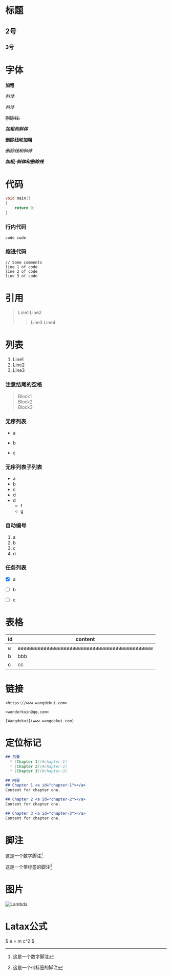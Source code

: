<head>
    <script src="https://cdn.mathjax.org/mathjax/latest/MathJax.js?config=TeX-AMS-MML_HTMLorMML" type="text/javascript"></script>
    <script type="text/x-mathjax-config">
        MathJax.Hub.Config({
            tex2jax: {
            skipTags: ['script', 'noscript', 'style', 'textarea', 'pre'],
            inlineMath: [['$','$']]
            }
        });
    </script>
</head>

# 标题
## 2号
### 3号

# 字体
**加粗**

*斜体*

_斜体_

~~删除线.~~

***加粗和斜体***

~~**删除线和加粗**~~

~~*删除线和斜体*~~

~~***加粗, 斜体和删除线***~~

# 代码
```c
void main()
{
    return 0;
}
```

### 行内代码

`code code`


### 缩进代码

    // Some comments
    line 1 of code
    line 2 of code
    line 3 of code

# 引用
> Line1
Line2
>> Line3
Line4

# 列表
1. Line1
2. Line2
3. Line3

### 注意结尾的空格
> Block1  
> Block2  
> Block3

### 无序列表
* a
- b
+ c

### 无序列表子列表
* a
* b
* c
* d
* d
  * f
  * g

### 自动编号
1. a
1. b
1. c
1. d

### 任务列表

- [x] a
- [ ] b
- [ ] c


# 表格

| id | content |
| ------ | ------ |
| a | aaaaaaaaaaaaaaaaaaaaaaaaaaaaaaaaaaaaaaaaaaaaaaa |
| b | bbb |
| c | cc |


# 链接
```
<https://www.wangdekui.com>

<wonderkuin@qq.com>

[Wangdekui](www.wangdekui.com)
```

# 定位标记

```markdown
## 目录
  * [Chapter 1](#chapter-1)
  * [Chapter 2](#chapter-2)
  * [Chapter 3](#chapter-3)
```

```markdown
## 内容
## Chapter 1 <a id="chapter-1"></a>
Content for chapter one.

## Chapter 2 <a id="chapter-2"></a>
Content for chapter one.

## Chapter 3 <a id="chapter-3"></a>
Content for chapter one.
```

# 脚注

这是一个数字脚注[^1].

这是一个带标签的脚注[^label]

[^1]: 这是一个数字脚注
[^label]: 这是一个带标签的脚注

# 图片
![Lambda](http://www.wangdekui.com/images/lambda.png)

# Latax公式

$ e = m c^2 $